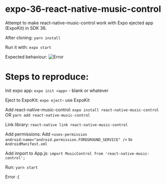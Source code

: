 # expo-36-react-native-music-control
Attempt to make react-native-music-control work with Expo ejected app (ExpoKit) in SDK 36.

After cloning:
`yarn install`

Run it with:
`expo start`

Expected behaviour:
![Error](https://i.imgur.com/Zg9OK1K.png)


# Steps to reproduce:
Init expo app:
`expo init <app>` - blank or whatever

Eject to ExpoKit:
`expo eject`- use ExpoKit

Add react-native-music-control:
`expo install react-native-music-control` OR `yarn add react-native-music-control`

Link library:
`react-native link react-native-music-control`

Add permissions:
Add `<uses-permission android:name="android.permission.FOREGROUND_SERVICE" />` to `AndroidManifest.xml`

Add import to App.js: 
`import MusicControl from 'react-native-music-control';`

Run:
`yarn start`

Error :(
